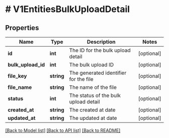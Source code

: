 # # V1EntitiesBulkUploadDetail

## Properties

Name | Type | Description | Notes
------------ | ------------- | ------------- | -------------
**id** | **int** | The ID for the bulk upload detail | [optional]
**bulk_upload_id** | **int** | The bulk upload ID | [optional]
**file_key** | **string** | The generated identifier for the file | [optional]
**file_name** | **string** | The name of the file | [optional]
**status** | **int** | The status of the bulk upload detail | [optional]
**created_at** | **string** | The created at date | [optional]
**updated_at** | **string** | The updated at date | [optional]

[[Back to Model list]](../../README.md#models) [[Back to API list]](../../README.md#endpoints) [[Back to README]](../../README.md)
